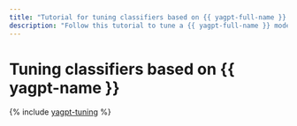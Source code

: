 ```yaml
---
title: "Tutorial for tuning classifiers based on {{ yagpt-full-name }} in {{ ml-platform-full-name }}"
description: "Follow this tutorial to tune a {{ yagpt-full-name }} model on your own examples so it can be more accurate classifying your data."
---
```


# Tuning classifiers based on {{ yagpt-name }}

{% include [yagpt-tuning](../../_tutorials/ml-ai/yagpt-tuning-multilabel.md) %}